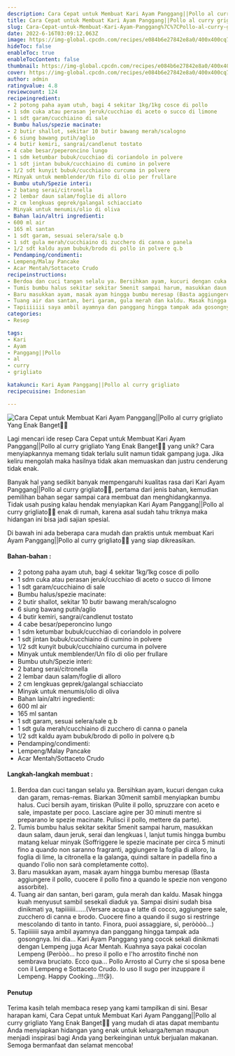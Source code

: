 ```yaml
---
description: Cara Cepat untuk Membuat Kari Ayam Panggang||Pollo al curry grigliato Yang Enak Banget"
title: Cara Cepat untuk Membuat Kari Ayam Panggang||Pollo al curry grigliato Yang Enak Banget
slug: Cara-Cepat-untuk-Membuat-Kari-Ayam-Panggang%7C%7CPollo-al-curry-grigliato-Yang-Enak-Banget
date: 2022-6-16T03:09:12.063Z
image: https://img-global.cpcdn.com/recipes/e084b6e27842e8a0/400x400cq70/photo.jpg
hideToc: false
enableToc: true
enableTocContent: false
thumbnail: https://img-global.cpcdn.com/recipes/e084b6e27842e8a0/400x400cq70/photo.jpg
cover: https://img-global.cpcdn.com/recipes/e084b6e27842e8a0/400x400cq70/photo.jpg
author: admin
ratingvalue: 4.8
reviewcount: 124
recipeingredient:
- 2 potong paha ayam utuh, bagi 4 sekitar 1kg/1kg cosce di pollo
- 1 sdm cuka atau perasan jeruk/cucchiao di aceto o succo di limone
- 1 sdt garam/cucchiaino di sale
- Bumbu halus/spezie macinate:
- 2 butir shallot, sekitar 10 butir bawang merah/scalogno
- 6 siung bawang putih/aglio
- 4 butir kemiri, sangrai/candlenut tostato
- 4 cabe besar/peperoncino lungo
- 1 sdm ketumbar bubuk/cucchiao di coriandolo in polvere
- 1 sdt jintan bubuk/cucchiaino di cumino in polvere
- 1/2 sdt kunyit bubuk/cucchiaino curcuma in polvere
- Minyak untuk memblender/Un filo di olio per frullare
- Bumbu utuh/Spezie interi:
- 2 batang serai/citronella
- 2 lembar daun salam/foglie di alloro
- 2 cm lengkuas geprek/galangal schiacciato
- Minyak untuk menumis/olio di oliva
- Bahan lain/altri ingredienti:
- 600 ml air
- 165 ml santan
- 1 sdt garam, sesuai selera/sale q.b
- 1 sdt gula merah/cucchiaino di zucchero di canna o panela
- 1/2 sdt kaldu ayam bubuk/brodo di pollo in polvere q.b
- Pendamping/condimenti:
- Lempeng/Malay Pancake
- Acar Mentah/Sottaceto Crudo
recipeinstructions:
- Berdoa dan cuci tangan selalu ya. Bersihkan ayam, kucuri dengan cuka dan garam, remas-remas. Biarkan 30menit sambil menyiapkan bumbu halus. Cuci bersih ayam, tiriskan (Pulite il pollo, spruzzare con aceto e sale, impastate per poco. Lasciare agire per 30 minuti mentre si preparano le spezie macinate. Pulisci il pollo, mettere da parte).
- Tumis bumbu halus sekitar sekitar 5menit sampai harum, masukkan daun salam, daun jeruk, serai dan lengkuas l, lanjut tumis hingga bumbu matang keluar minyak (Soffriggere le spezie macinate per circa 5 minuti fino a quando non saranno fragranti, aggiungere la foglia di alloro, la foglia di lime, la citronella e la galanga, quindi saltare in padella fino a quando l'olio non sarà completamente cotto).
- Baru masukkan ayam, masak ayam hingga bumbu meresap (Basta aggiungere il pollo, cuocere il pollo fino a quando le spezie non vengono assorbite).
- Tuang air dan santan, beri garam, gula merah dan kaldu. Masak hingga kuah menyusut sambil sesekali diaduk ya. Sampai disini sudah bisa dinikmati ya, tapiiiiiii......(Versare acqua e latte di cocco, aggiungere sale, zucchero di canna e brodo. Cuocere fino a quando il sugo si restringe mescolando di tanto in tanto. Finora, puoi assaggiare, sì, peròòòò...)
- Tapiiiiiii saya ambil ayamnya dan panggang hingga tampak ada gosongnya. Ini dia... Kari Ayam Panggang yang cocok sekali dinikmati dengan Lempeng juga Acar Mentah. Kuahnya saya pakai cocolan Lempeng (Peròòò... ho preso il pollo e l'ho arrostito finché non sembrava bruciato. Ecco qua... Pollo Arrosto al Curry che si sposa bene con il Lempeng e Sottaceto Crudo. Io uso Il sugo per inzuppare il Lempeng. Happy Cooking...!!!😘).
categories:
- Resep

tags:
- Kari
- Ayam
- Panggang||Pollo
- al
- curry
- grigliato

katakunci: Kari Ayam Panggang||Pollo al curry grigliato
recipecuisine: Indonesian

---
```


![Cara Cepat untuk Membuat Kari Ayam Panggang||Pollo al curry grigliato Yang Enak Banget👩‍🍳](https://img-global.cpcdn.com/recipes/e084b6e27842e8a0/400x400cq70/photo.jpg)

Lagi mencari ide resep Cara Cepat untuk Membuat Kari Ayam Panggang||Pollo al curry grigliato Yang Enak Banget👩‍🍳 yang unik? Cara menyiapkannya memang tidak terlalu sulit namun tidak gampang juga. Jika keliru mengolah maka hasilnya tidak akan memuaskan dan justru cenderung tidak enak.

Banyak hal yang sedikit banyak mempengaruhi kualitas rasa dari Kari Ayam Panggang||Pollo al curry grigliato👩‍🍳, pertama dari jenis bahan, kemudian pemilihan bahan segar sampai cara membuat dan menghidangkannya. Tidak usah pusing kalau hendak menyiapkan Kari Ayam Panggang||Pollo al curry grigliato👩‍🍳 enak di rumah, karena asal sudah tahu triknya maka hidangan ini bisa jadi sajian spesial.

Di bawah ini ada beberapa cara mudah dan praktis untuk membuat Kari Ayam Panggang||Pollo al curry grigliato👩‍🍳 yang siap dikreasikan.

<!--inarticleads1-->

#### Bahan-bahan :

- 2 potong paha ayam utuh, bagi 4 sekitar 1kg/1kg cosce di pollo
- 1 sdm cuka atau perasan jeruk/cucchiao di aceto o succo di limone
- 1 sdt garam/cucchiaino di sale
- Bumbu halus/spezie macinate:
- 2 butir shallot, sekitar 10 butir bawang merah/scalogno
- 6 siung bawang putih/aglio
- 4 butir kemiri, sangrai/candlenut tostato
- 4 cabe besar/peperoncino lungo
- 1 sdm ketumbar bubuk/cucchiao di coriandolo in polvere
- 1 sdt jintan bubuk/cucchiaino di cumino in polvere
- 1/2 sdt kunyit bubuk/cucchiaino curcuma in polvere
- Minyak untuk memblender/Un filo di olio per frullare
- Bumbu utuh/Spezie interi:
- 2 batang serai/citronella
- 2 lembar daun salam/foglie di alloro
- 2 cm lengkuas geprek/galangal schiacciato
- Minyak untuk menumis/olio di oliva
- Bahan lain/altri ingredienti:
- 600 ml air
- 165 ml santan
- 1 sdt garam, sesuai selera/sale q.b
- 1 sdt gula merah/cucchiaino di zucchero di canna o panela
- 1/2 sdt kaldu ayam bubuk/brodo di pollo in polvere q.b
- Pendamping/condimenti:
- Lempeng/Malay Pancake
- Acar Mentah/Sottaceto Crudo

<!--inarticleads2-->

#### Langkah-langkah membuat :

1. Berdoa dan cuci tangan selalu ya. Bersihkan ayam, kucuri dengan cuka dan garam, remas-remas. Biarkan 30menit sambil menyiapkan bumbu halus. Cuci bersih ayam, tiriskan (Pulite il pollo, spruzzare con aceto e sale, impastate per poco. Lasciare agire per 30 minuti mentre si preparano le spezie macinate. Pulisci il pollo, mettere da parte).
1. Tumis bumbu halus sekitar sekitar 5menit sampai harum, masukkan daun salam, daun jeruk, serai dan lengkuas l, lanjut tumis hingga bumbu matang keluar minyak (Soffriggere le spezie macinate per circa 5 minuti fino a quando non saranno fragranti, aggiungere la foglia di alloro, la foglia di lime, la citronella e la galanga, quindi saltare in padella fino a quando l'olio non sarà completamente cotto).
1. Baru masukkan ayam, masak ayam hingga bumbu meresap (Basta aggiungere il pollo, cuocere il pollo fino a quando le spezie non vengono assorbite).
1. Tuang air dan santan, beri garam, gula merah dan kaldu. Masak hingga kuah menyusut sambil sesekali diaduk ya. Sampai disini sudah bisa dinikmati ya, tapiiiiiii......(Versare acqua e latte di cocco, aggiungere sale, zucchero di canna e brodo. Cuocere fino a quando il sugo si restringe mescolando di tanto in tanto. Finora, puoi assaggiare, sì, peròòòò...)
1. Tapiiiiiii saya ambil ayamnya dan panggang hingga tampak ada gosongnya. Ini dia... Kari Ayam Panggang yang cocok sekali dinikmati dengan Lempeng juga Acar Mentah. Kuahnya saya pakai cocolan Lempeng (Peròòò... ho preso il pollo e l'ho arrostito finché non sembrava bruciato. Ecco qua... Pollo Arrosto al Curry che si sposa bene con il Lempeng e Sottaceto Crudo. Io uso Il sugo per inzuppare il Lempeng. Happy Cooking...!!!😘).

#### Penutup

Terima kasih telah membaca resep yang kami tampilkan di sini. Besar harapan kami, Cara Cepat untuk Membuat Kari Ayam Panggang||Pollo al curry grigliato Yang Enak Banget👩‍🍳 yang mudah di atas dapat membantu Anda menyiapkan hidangan yang enak untuk keluarga/teman maupun menjadi inspirasi bagi Anda yang berkeinginan untuk berjualan makanan. Semoga bermanfaat dan selamat mencoba!